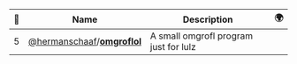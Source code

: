 |:star2: | Name | Description | 🌍|
|---|---|---|---|
|5|[@hermanschaaf](https://github.com/hermanschaaf)/[**omgroflol**](https://github.com/hermanschaaf/omgroflol)|A small omgrofl program just for lulz||

